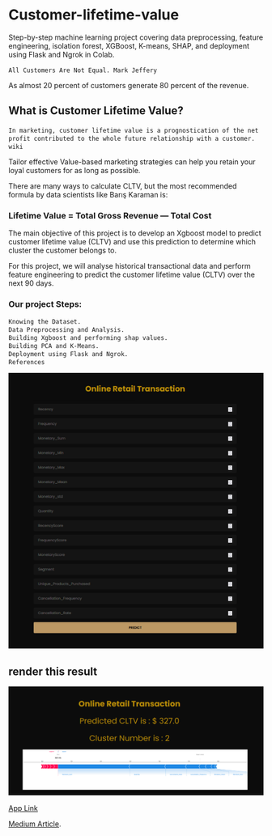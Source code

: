 # Customer-lifetime-value
Step-by-step machine learning project covering data preprocessing, feature engineering, isolation forest, XGBoost, K-means, SHAP, and deployment using Flask and Ngrok in Colab.

    All Customers Are Not Equal. Mark Jeffery

As almost 20 percent of customers generate 80 percent of the revenue.

## What is Customer Lifetime Value?

    In marketing, customer lifetime value is a prognostication of the net profit contributed to the whole future relationship with a customer. wiki

Tailor effective Value-based marketing strategies can help you retain your loyal customers for as long as possible.

There are many ways to calculate CLTV, but the most recommended formula by data scientists like Barış Karaman is:

### Lifetime Value = Total Gross Revenue — Total Cost

The main objective of this project is to develop an Xgboost model to predict customer lifetime value (CLTV) and use this prediction to determine which cluster the customer belongs to.

For this project, we will analyse historical transactional data and perform feature engineering to predict the customer lifetime value (CLTV) over the next 90 days.

### Our project Steps: 
    Knowing the Dataset.
    Data Preprocessing and Analysis.
    Building Xgboost and performing shap values.
    Building PCA and K-Means.
    Deployment using Flask and Ngrok.
    References



![alt text](https://github.com/doaa450/Customer-lifetime-value/blob/main/88.PNG)


## render this result
![alt text](https://github.com/doaa450/Customer-lifetime-value/blob/main/8.PNG)


[App Link](https://76f384c1c068.ngrok-free.app/)



[Medium Article](https://medium.com/@DoaaA/end-to-end-machine-learning-project-customer-lifetime-value-prediction-and-segmentation-80fea7730cb1).



